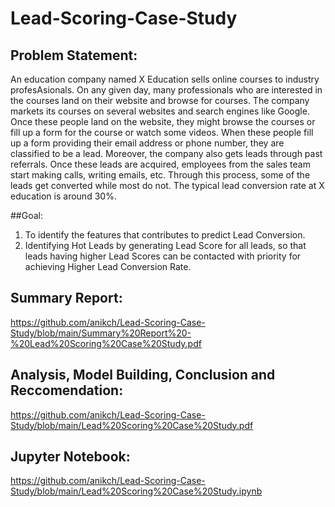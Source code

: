 # Lead-Scoring-Case-Study

## Problem Statement:
An education company named X Education sells online courses to industry profesAsionals. On any given day, many professionals who are interested in 
the courses land on their website and browse for courses.
The company markets its courses on several websites and search engines like Google. Once these people land on the website, 
they might browse the courses or fill up a form for the course or watch some videos. When these people fill up a form providing their email address or phone number, 
they are classified to be a lead. Moreover, the company also gets leads through past referrals. Once these leads are acquired, employees from the sales team start making calls, 
writing emails, etc. Through this process, some of the leads get converted while most do not. The typical lead conversion rate at X education is around 30%. 

##Goal: 
1. To identify the features that contributes to predict Lead Conversion. 
2. Identifying Hot Leads by generating Lead Score for all leads, so that leads having higher Lead Scores can be contacted with priority for achieving Higher Lead Conversion Rate.

## Summary Report:

https://github.com/anikch/Lead-Scoring-Case-Study/blob/main/Summary%20Report%20-%20Lead%20Scoring%20Case%20Study.pdf

## Analysis, Model Building, Conclusion and Reccomendation:

https://github.com/anikch/Lead-Scoring-Case-Study/blob/main/Lead%20Scoring%20Case%20Study.pdf

## Jupyter Notebook:

https://github.com/anikch/Lead-Scoring-Case-Study/blob/main/Lead%20Scoring%20Case%20Study.ipynb
